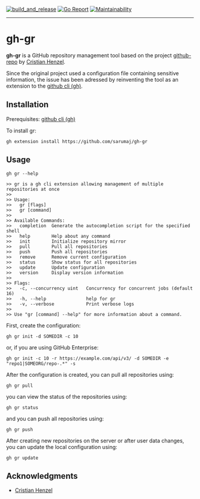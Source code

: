 [![build_and_release](https://github.com/sarumaj/gh-gr/actions/workflows/build_and_release.yml/badge.svg)](https://github.com/sarumaj/gh-gr/actions/workflows/build_and_release.yml)
[![Go Report](https://goreportcard.com/badge/github.com/sarumaj/gh-gr)](https://goreportcard.com/report/github.com/sarumaj/gh-gr)
[![Maintainability](https://img.shields.io/codeclimate/maintainability-percentage/sarumaj/gh-gr.svg)](https://codeclimate.com/github/sarumaj/gh-gr/maintainability)

---

# gh-gr

**gh-gr** is a GitHub repository management tool based on the project [github-repo](https://github.com/CristianHenzel/github-repo) by [Cristian Henzel](https://github.com/CristianHenzel).

Since the original project used a configuration file containing sensitive information, the issue has been adressed by reinventing the tool as an extension to the [github cli (gh)](https://cli.github.com/).

## Installation

Prerequisites: [github cli (gh)](https://cli.github.com/)

To install gr:

```
gh extension install https://github.com/sarumaj/gh-gr
```

## Usage

```
gh gr --help

>> gr is a gh cli extension allowing management of multiple repositories at once
>> 
>> Usage:
>>   gr [flags]
>>   gr [command]
>> 
>> Available Commands:
>>   completion  Generate the autocompletion script for the specified shell
>>   help        Help about any command
>>   init        Initialize repository mirror
>>   pull        Pull all repositories
>>   push        Push all repositories
>>   remove      Remove current configuration
>>   status      Show status for all repositories
>>   update      Update configuration
>>   version     Display version information
>> 
>> Flags:
>>   -c, --concurrency uint   Concurrency for concurrent jobs (default 16)
>>   -h, --help               help for gr
>>   -v, --verbose            Print verbose logs
>> 
>> Use "gr [command] --help" for more information about a command.
```

First, create the configuration:

```
gh gr init -d SOMEDIR -c 10
```

or, if you are using GitHub Enterprise:

```
gh gr init -c 10 -r https://example.com/api/v3/ -d SOMEDIR -e "repo1|SOMEORG/repo-.*" -s
```

After the configuration is created, you can pull all repositories using:

```
gh gr pull
```

you can view the status of the repositories using:

```
gh gr status
```

and you can push all repositories using:

```
gh gr push
```

After creating new repositories on the server or after user data changes, you can update the local configuration using:

```
gh gr update
```

## Acknowledgments

- [Cristian Henzel](https://github.com/CristianHenzel)
